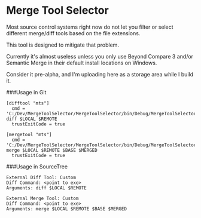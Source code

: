 Merge Tool Selector
===================

Most source control systems right now do not let you filter or select
different merge/diff tools based on the file extensions.

This tool is designed to mitigate that problem.


Currently it's almost useless unless you only use Beyond Compare 3
and/or Semantic Merge in their default install locations on Windows.

Consider it pre-alpha, and I'm uploading here as a storage area while
I build it.


###Usage in Git
```
[difftool "mts"]
  cmd = 'C:/Dev/MergeToolSelector/MergeToolSelector/bin/Debug/MergeToolSelector.exe' diff $LOCAL $REMOTE
  trustExitCode = true

[mergetool "mts"]
  cmd = 'C:/Dev/MergeToolSelector/MergeToolSelector/bin/Debug/MergeToolSelector.exe' merge $LOCAL $REMOTE $BASE $MERGED
  trustExitCode = true
```

###Usage in SourceTree
```
External Diff Tool: Custom
Diff Command: <point to exe>
Arguments: diff $LOCAL $REMOTE

External Merge Tool: Custom
Diff Command: <point to exe>
Arguments: merge $LOCAL $REMOTE $BASE $MERGED
```
